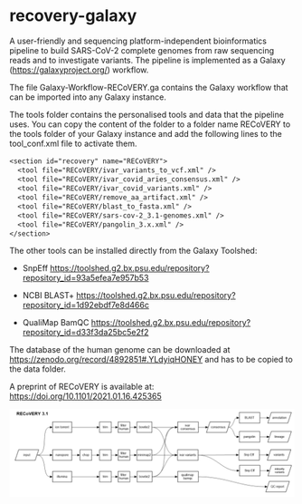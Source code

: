 # recovery-galaxy
A user-friendly and sequencing platform-independent bioinformatics pipeline to build SARS-CoV-2 complete genomes from raw sequencing reads and to investigate variants.   The pipeline is implemented as a Galaxy (https://galaxyproject.org/) workflow. 

The file Galaxy-Workflow-RECoVERY.ga contains the Galaxy workflow that can be imported into any Galaxy instance.  

The tools folder contains the personalised tools and data that the pipeline uses. You can copy the content of the folder to a folder name RECoVERY to the tools folder of your Galaxy instance and add the following lines to the tool_conf.xml file to activate them.
```
<section id="recovery" name="RECoVERY">
  <tool file="RECoVERY/ivar_variants_to_vcf.xml" />
  <tool file="RECoVERY/ivar_covid_aries_consensus.xml" />
  <tool file="RECoVERY/ivar_covid_variants.xml" />
  <tool file="RECoVERY/remove_aa_artifact.xml" />
  <tool file="RECoVERY/blast_to_fasta.xml" />
  <tool file="RECoVERY/sars-cov-2_3.1-genomes.xml" />
  <tool file="RECoVERY/pangolin_3.x.xml" />
</section>
```
The other tools can be installed directly from the Galaxy Toolshed:
*  SnpEff https://toolshed.g2.bx.psu.edu/repository?repository_id=93a5efea7e957b53

*  NCBI BLAST+ https://toolshed.g2.bx.psu.edu/repository?repository_id=1d92ebdf7e8d466c

*  QualiMap BamQC https://toolshed.g2.bx.psu.edu/repository?repository_id=d33f3da25bc5e2f2

The database of the human genome can be downloaded at https://zenodo.org/record/4892851#.YLdyiqHONEY and has to be copied to the data folder.

A preprint of RECoVERY is available at: https://doi.org/10.1101/2021.01.16.425365

![flow chart of the tool](https://github.com/aknijn/recovery-galaxy/blob/master/sars-cov-2-recovery.png?raw=true)



